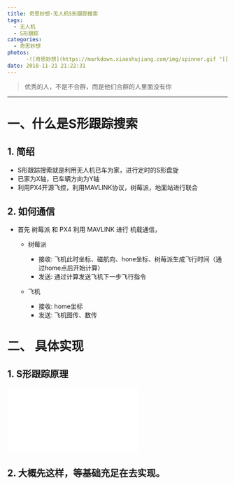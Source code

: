 ```yaml
---
title: 奇思妙想-无人机S形跟踪搜索
tags:
  - 无人机
  - S形跟踪
categories:
  - 奇思妙想
photos:
      -![奇思妙想](https://markdown.xiaoshujiang.com/img/spinner.gif "[[[1545977642424]]]" )
date: 2018-11-21 21:22:31
---
```


<blockquote class="blockquote-center">优秀的人，不是不合群，而是他们合群的人里面没有你</blockquote>

---


# 一、什么是S形跟踪搜索


## 1. 简绍

- S形跟踪搜索就是利用无人机已车为家，进行定时的S形盘旋
- 已家为X轴，已车辆方向为Y轴
- 利用PX4开源飞控，利用MAVLINK协议，树莓派，地面站进行联合

## 2. 如何通信

- 首先 树莓派 和 PX4 利用 MAVLINK 进行 机载通信， 

    - 树莓派
        - 接收: 飞机此时坐标、磁航向、hone坐标、树莓派生成飞行时间（通过home点后开始计算）
        - 发送: 通过计算发送飞机下一步飞行指令
        
    - 飞机
        - 接收: home坐标
        - 发送: 飞机图传、数传


# 二、 具体实现


## 1. S形跟踪原理

![Diagram](./attachments/1543988255377.drawio.html)

## 2. 大概先这样，等基础充足在去实现。

